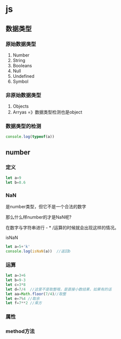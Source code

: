 # js



## 数据类型

### 原始数据类型

1. Number
2. String
3. Booleans
4. Null
5. Undefined
6. Symbol

### 非原始数据类型

1. Objects
2. Arryas  =》数据类型检测也是object

### 数据类型的检测

```js
console.log(typeof(a))
```



## number

### 定义

```js
let a=9
let b=8.6
```

### NaN

是number类型，但它不是一个合法的数字

那么什么样number的才是NaN呢?

在数字与字符串进行 - * /运算的时候就会出现这样的情况。

isNaN

```js
let a=5+'k'
console.log(isNaN(a))  //返回b
```



### 运算

```js
let a=3+6
let b=9-3
let c=3*8
let d=7/4  //这里不是取整哦，是直接小数结果，如果有的话
let aa=Math.floor(7/4)//取整
let e=7%4 //取余
let f=7**2 //乘方
```



### 属性



### method方法

